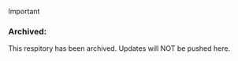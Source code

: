 > [!IMPORTANT]
>
> ### Archived:
>
> This respitory has been archived. Updates will NOT be pushed here.
